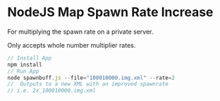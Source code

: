# NodeJS Map Spawn Rate Increase

For multiplying the spawn rate on a private server.

Only accepts whole number multiplier rates.

```javascript
// Install App
npm install
// Run App
node spawnbuff.js --file="100010000.img.xml" --rate=2
//  Outputs to a new XML with an improved spawnrate
// i.e. 2x_100010000.img.xml 
```

